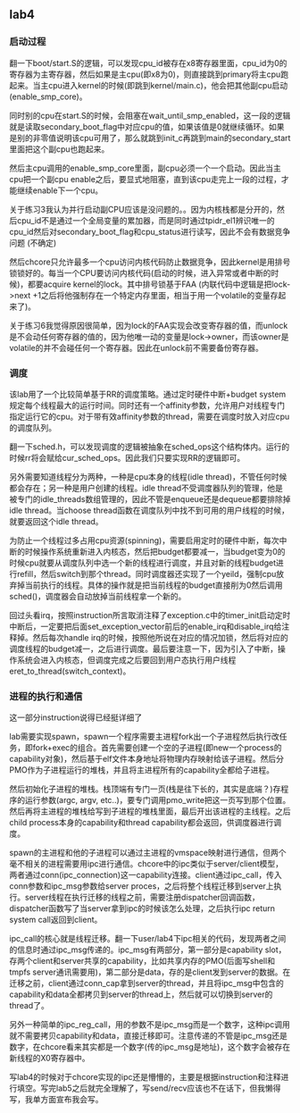 ## lab4

### 启动过程

翻一下boot/start.S的逻辑，可以发现cpu_id被存在x8寄存器里面，cpu_id为0的寄存器为主寄存器，然后如果是主cpu(即x8为0)，则直接跳到primary将主cpu跑起来。当主cpu进入kernel的时候(即跳到kernel/main.c)，他会把其他副cpu启动(enable_smp_core)。

同时别的cpu在start.S的时候，会阻塞在wait_until_smp_enabled，这一段的逻辑就是读取secondary_boot_flag中对应cpu的值，如果该值是0就继续循环。如果是别的非零值说明该cpu可用了，那么就跳到init_c再跳到main的secondary_start里面把这个副cpu也跑起来。

然后主cpu调用的enable_smp_core里面，副cpu必须一个一个启动。因此当主cpu把一个副cpu enable之后，要显式地阻塞，直到该cpu走完上一段的过程，才能继续enable下一个cpu。

关于练习3我认为并行启动副CPU应该是没问题的。。因为内核栈都是分开的，然后cpu_id不是通过一个全局变量的累加器，而是同时通过tpidr_el1辨识唯一的cpu_id然后对secondary_boot_flag和cpu_status进行读写，因此不会有数据竞争问题 (不确定)

然后chcore只允许最多一个cpu访问内核代码防止数据竞争，因此kernel是用排号锁锁好的。每当一个CPU要访问内核代码(启动的时候，进入异常或者中断的时候)，都要acquire kernel的lock。其中排号锁基于FAA (内联代码中逻辑是把lock->next +1之后将他强制存在一个特定内存里面，相当于用一个volatile的变量存起来了)。

关于练习6我觉得原因很简单，因为lock的FAA实现会改变寄存器的值，而unlock是不会动任何寄存器的值的，因为他唯一动的变量是lock->owner，而该owner是volatile的并不会碰任何一个寄存器。因此在unlock前不需要备份寄存器。

### 调度

该lab用了一个比较简单基于RR的调度策略。通过定时硬件中断+budget system规定每个线程最大的运行时间。同时还有一个affinity参数，允许用户对线程专门指定运行它的cpu。对于带有效affinity参数的thread，需要在调度时放入对应cpu的调度队列。

翻一下sched.h，可以发现调度的逻辑被抽象在sched_ops这个结构体内。运行的时候rr将会赋给cur_sched_ops。因此我们只要实现RR的逻辑即可。

另外需要知道线程分为两种，一种是cpu本身的线程(idle thread)，不管任何时候都会存在；另一种是用户创建的线程。idle thread不受调度器队列的管理，他是被专门的idle_threads数组管理的，因此不管是enqueue还是dequeue都要排除掉idle thread。当choose thread函数在调度队列中找不到可用的用户线程的时候，就要返回这个idle thread。

为防止一个线程过多占用cpu资源(spinning)，需要启用定时的硬件中断，每次中断的时候操作系统重新进入内核态，然后把budget都要减一，当budget变为0的时候cpu就要从调度队列中选一个新的线程进行调度，并且对新的线程budget进行refill，然后switch到那个thread。同时调度器还实现了一个yeild，强制cpu放弃掉当前执行的线程。具体的操作就是把当前线程的budget直接削为0然后调用sched()，调度器会自动放掉当前线程拿一个新的。

回过头看irq，按照instruction所言取消注释了exception.c中的timer_init启动定时中断后，一定要把后面set_exception_vector前后的enable_irq和disable_irq给注释掉。然后每次handle irq的时候，按照他所说在对应的情况加锁，然后将对应的调度线程的budget减一，之后进行调度。最后要注意一下，因为引入了中断，操作系统会进入内核态，但调度完成之后要回到用户态执行用户线程eret_to_thread(switch_context)。

### 进程的执行和通信

这一部分instruction说得已经挺详细了

lab需要实现spawn，spawn一个程序需要主进程fork出一个子进程然后执行改任务，即fork+exec的组合。首先需要创建一个空的子进程(即new一个process的capability对象)，然后基于elf文件本身地址将物理内存映射给该子进程。然后分PMO作为子进程运行的堆栈，并且将主进程所有的capability全都给子进程。

然后初始化子进程的堆栈。栈顶端有专门一页(栈是往下长的，其实是底端？)存程序的运行参数(argc, argv, etc..)，要专门调用pmo_write把这一页写到那个位置。然后再将主进程的堆栈给写到子进程的堆栈里面，最后开出该进程的主线程。之后child process本身的capability和thread capability都会返回，供调度器进行调度。

spawn的主进程和他的子进程可以通过主进程的vmspace映射进行通信，但两个毫不相关的进程需要用ipc进行通信。chcore中的ipc类似于server/client模型，两者通过conn(ipc_connection)这一capability连接。client通过ipc_call，传入conn参数和ipc_msg参数给server proces，之后将整个线程迁移到server上执行。server线程在执行迁移的线程之前，需要注册dispatcher回调函数，dispatcher函数写了当server拿到ipc的时候该怎么处理，之后执行ipc return system call返回到client。

ipc_call的核心就是线程迁移。翻一下user/lab4下ipc相关的代码，发现两者之间的信息时通过ipc_msg传递的。ipc_msg有两部分，第一部分是capability slot，存两个client和server共享的capability，比如共享内存的PMO(后面写shell和tmpfs server通讯需要用)，第二部分是data，存的是client发到server的数据。在迁移之前，client通过conn_cap拿到server的thread，并且将ipc_msg中包含的capability和data全都拷贝到server的thread上，然后就可以切换到server的thread了。

另外一种简单的ipc_reg_call，用的参数不是ipc_msg而是一个数字，这种ipc调用就不需要拷贝capability和data，直接迁移即可。注意传递的不管是ipc_msg还是数字，在chcore看来其实都是一个数字(传的ipc_msg是地址)，这个数字会被存在新线程的X0寄存器中。

写lab4的时候对于chcore实现的ipc还是懵懵的，主要是根据instruction和注释进行填空。写完lab5之后就完全理解了，写send/recv应该也不在话下，但我懒得写，我单方面宣布我会写。

